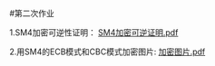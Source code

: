 #第二次作业


1.SM4加密可逆性证明： [SM4加密可逆证明.pdf](https://github.com/94tiankong/SM4/blob/master/SM4加密可逆证明.pdf)

2.用SM4的ECB模式和CBC模式加密图片: [加密图片.pdf](https://github.com/94tiankong/SM4/blob/master/加密图片.pdf)
